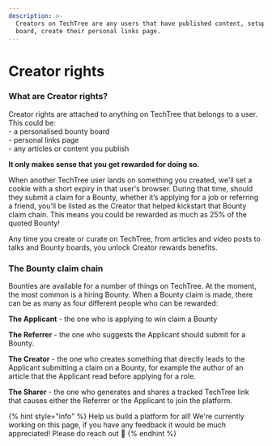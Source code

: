 ```yaml
---
description: >-
  Creators on TechTree are any users that have published content, setup a bounty
  board, create their personal links page.
---
```


# Creator rights

### What are Creator rights?

Creator rights are attached to anything on TechTree that belongs to a user. This could be:\
\- a personalised bounty board\
\- personal links page \
\- any articles or content you publish

**It only makes sense that you get rewarded for doing so.**

When another TechTree user lands on something you created, we'll set a cookie with a short expiry in that user's browser. During that time, should they submit a claim for a Bounty, whether it’s applying for a job or referring a friend, you’ll be listed as the Creator that helped kickstart that Bounty claim chain. This means you could be rewarded as much as 25% of the quoted Bounty!

Any time you create or curate on TechTree, from articles and video posts to talks and Bounty boards, you unlock Creator rewards benefits.

### The Bounty claim chain

Bounties are available for a number of things on TechTree. At the moment, the most common is a hiring Bounty. When a Bounty claim is made, there can be as many as four different people who can be rewarded:

**The Applicant** - the one who is applying to win claim a Bounty&#x20;

**The Referrer** - the one who suggests the Applicant should submit for a Bounty.&#x20;

**The Creator** - the one who creates something that directly leads to the Applicant submitting a claim on a Bounty, for example the author of an article that the Applicant read before applying for a role.&#x20;

**The Sharer** - the one who generates and shares a tracked TechTree link that causes either the Referrer or the Applicant to join the platform.

{% hint style="info" %}
Help us build a platform for all! We're currently working on this page, if you have any feedback it would be much appreciated! Please do reach out 👋
{% endhint %}

